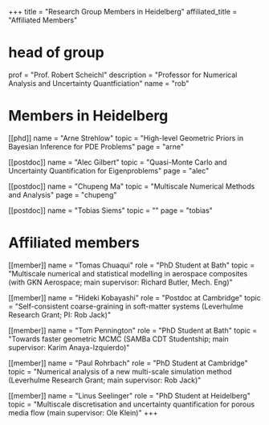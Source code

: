 +++
title = "Research Group Members in Heidelberg"
affiliated_title = "Affiliated Members" 

# head of group  
prof = "Prof. Robert Scheichl"
description = "Professor for Numerical Analysis and Uncertainty Quantficiation"
name = "rob"  

# Members in Heidelberg   
[[phd]]
  name = "Arne Strehlow"
  topic = "High-level Geometric Priors in Bayesian Inference for PDE Problems"
  page = "arne"
  
[[postdoc]]
  name = "Alec Gilbert"
  topic = "Quasi-Monte Carlo and Uncertainty Quantification for Eigenproblems"
  page = "alec"
 
[[postdoc]]
  name = "Chupeng Ma"
  topic = "Multiscale Numerical Methods and Analysis"
  page = "chupeng"

[[postdoc]]
  name = "Tobias Siems"
  topic = ""
  page = "tobias"

# Affiliated members

[[member]]
  name = "Tomas Chuaqui"
  role = "PhD Student at Bath"
  topic = "Multiscale numerical and statistical modelling in aerospace composites (with GKN Aerospace; main supervisor: Richard Butler, Mech. Eng)"

[[member]]
  name = "Hideki Kobayashi"
  role = "Postdoc at Cambridge"
  topic = "Self-consistent coarse-graining in soft-matter systems (Leverhulme Research Grant; PI: Rob Jack)"

[[member]]
  name = "Tom Pennington"
  role = "PhD Student at Bath"
  topic = "Towards faster geometric MCMC (SAMBa CDT Studentship; main supervisor: Karim Anaya-Izquierdo)"

[[member]]
  name = "Paul Rohrbach"
  role = "PhD Student at Cambridge"
  topic = "Numerical analysis of a new multi-scale simulation method (Leverhulme Research Grant; main supervisor: Rob Jack)"

[[member]]
  name = "Linus Seelinger"
  role = "PhD Student at Heidelberg"
  topic = "Multiscale discretisation and uncertainty quantification for porous media flow (main supervisor: Ole Klein)"
+++
